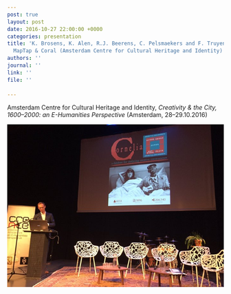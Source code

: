 ```yaml
---
post: true
layout: post
date: 2016-10-27 22:00:00 +0000
categories: presentation
title: 'K. Brosens, K. Alen, R.J. Beerens, C. Pelsmaekers and F. Truyen: Cornelia,
  MapTap & Coral (Amsterdam Centre for Cultural Heritage and Identity)'
authors: ''
journal: ''
link: ''
file: ''

---
```

Amsterdam Centre for Cultural Heritage and Identity, _Creativity & the City, 1600–2000: an E-Humanities Perspective_ (Amsterdam, 28–29.10.2016)

![](/uploads/Cv8GPGJWcAAk3V3.jpg)